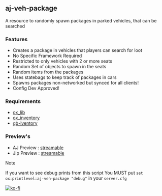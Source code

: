 ## aj-veh-package
A resource to randomly spawn packages in parked vehicles, that can be searched

### Features
* Creates a package in vehicles that players can search for loot
* No Specific Framework Required
* Restricted to only vehicles with 2 or more seats
* Random Set of objects to spawn in the seats
* Random items from the packages
* Uses statebags to keep track of packages in cars
* Spawns packages non-networked but synced for all clients!
* Config Dev Approved!

### Requirements
* [ox_lib](https://github.com/overextended/ox_lib/releases)
* [ox_inventory](https://github.com/overextended/ox_inventory/releases)
* [qb-iventory](https://github.com/qbcore-framework/qb-inventory)

### Preview's
* AJ Preview : [streamable](https://streamable.com/bpjugf)
* Jip Preview : [streamable](https://streamable.com/daw44a)


> [!NOTE]
> If you want to see debug prints from this script
> You MUST put `set ox:printlevel:aj-veh-package "debug"` in your `server.cfg`

[![ko-fi](https://ko-fi.com/img/githubbutton_sm.svg)](https://ko-fi.com/ihyajb)
